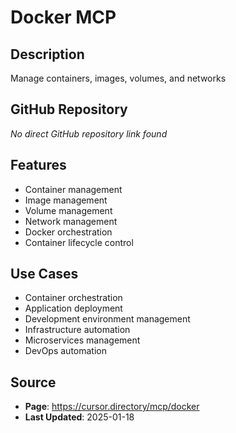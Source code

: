 # Docker MCP

## Description
Manage containers, images, volumes, and networks

## GitHub Repository
*No direct GitHub repository link found*

## Features
- Container management
- Image management
- Volume management
- Network management
- Docker orchestration
- Container lifecycle control

## Use Cases
- Container orchestration
- Application deployment
- Development environment management
- Infrastructure automation
- Microservices management
- DevOps automation

## Source
- **Page**: https://cursor.directory/mcp/docker
- **Last Updated**: 2025-01-18
